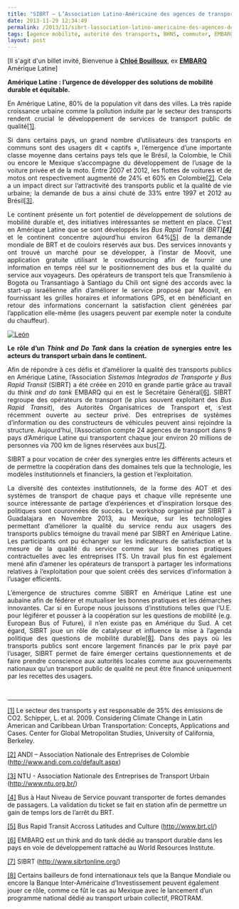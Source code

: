 ```yaml
---
title: "SIBRT – L’Association Latino-Américaine des agences de transport : vers le développement d’une mobilité durable à l’échelle du continent ?"
date: 2013-11-29 12:34:49
permalink: /2013/11/sibrt-lassociation-latino-americaine-des-agences-de-transport-vers-le-developpement-dune-mobilite-du.html
tags: [agence mobilité, autorité des transports, BHNS, commuter, EMBARQ, gouvernance, Infrastructure, innovation, management de la mobilité]
layout: post
---
```


<p>[Il s'agit d'un billet invité, Bienvenue à <a href="http://www.linkedin.com/pub/chloe-bouilloux/3a/990/840" target="_blank"><strong>Chloé Bouilloux</strong></a>, ex <a href="http://www.embarq.org/" target="_blank"><strong>EMBARQ</strong> </a>Amérique Latine]</p> <p><strong>Amérique Latine : l’urgence de développer des solutions de mobilité durable et équitable.</strong></p> <p style="text-align: justify">En Amérique Latine, 80% de la population vit dans des villes. La très rapide croissance urbaine comme la pollution induite par le secteur des transports rendent crucial le développement de services de transport public de qualité<a href="https://gabrielplassat.github.io/transportsdufutur/windows/temp/notes777821/Article%20Blog%20SIBRT%20Chloe%20B..docx#_ftn1" name="_ftnref1" title="">[1]</a>.</p> <p style="text-align: justify">Si dans certains pays, un grand nombre d’utilisateurs des transports en communs sont des usagers dit « captifs », l’émergence d’une importante classe moyenne dans certains pays tels que le Brésil, la Colombie, le Chili ou encore le Mexique s’accompagne du développement de l’usage de la voiture privée et de la moto. Entre 2007 et 2012, les flottes de voitures et de motos ont respectivement augmenté de 24% et 60% en Colombie<a href="https://gabrielplassat.github.io/transportsdufutur/windows/temp/notes777821/Article%20Blog%20SIBRT%20Chloe%20B..docx#_ftn2" name="_ftnref2" title="">[2]</a>. Cela a un impact direct sur l’attractivité des transports public et la qualité de vie urbaine; la demande de bus a ainsi chuté de 33% entre 1997 et 2012 au Brésil<a href="https://gabrielplassat.github.io/transportsdufutur/windows/temp/notes777821/Article%20Blog%20SIBRT%20Chloe%20B..docx#_ftn3" name="_ftnref3" title="">[3]</a>.</p> <p style="text-align: justify">Le continent présente un fort potentiel de développement de solutions de mobilité durable et, des initiatives intéressantes se mettent en place. C’est en Amérique Latine que se sont développés les <em>Bus Rapid Transit (BRT)<a href="https://gabrielplassat.github.io/transportsdufutur/windows/temp/notes777821/Article%20Blog%20SIBRT%20Chloe%20B..docx#_ftn4" name="_ftnref4" title=""><strong>[4]</strong></a> </em>et le continent concentre aujourd’hui environ 64%<a href="https://gabrielplassat.github.io/transportsdufutur/windows/temp/notes777821/Article%20Blog%20SIBRT%20Chloe%20B..docx#_ftn5" name="_ftnref5" title="">[5]</a> de la demande mondiale de BRT et de couloirs réservés aux bus. Des services innovants y ont trouvé un marché pour se développer, à l’instar de Moovit, une application gratuite utilisant le crowdsourcing afin de fournir une information en temps réel sur le positionnement des bus et la qualité du service aux voyageurs. Des opérateurs de transport tels que Transmilenio à Bogota ou Transantiago à Santiago du Chili ont signé des accords avec la start-up israélienne afin d’améliorer le service proposé par Moovit, en fournissant les grilles horaires et informations GPS, et en bénéficiant en retour des informations concernant la satisfaction client générées par l’application elle-même (les usagers peuvent par exemple noter la conduite du chauffeur).</p> <p style="text-align: justify"><a class="asset-img-link" href="https://gabrielplassat.github.io/transportsdufutur/wp-content/uploads/sites/6/old/6a0120a66d2ad4970b019b01d5d52d970d-pi.jpg"><img alt="León" border="0" class="asset  asset-image at-xid-6a0120a66d2ad4970b019b01d5d52d970d image-full img-responsive" src="/wp-content/uploads/sites/6/old/6a0120a66d2ad4970b019b01d5d52d970d-800wi.jpg" title="León" /></a></p> <p style="text-align: justify"><strong>Le rôle d’un <em>Think and Do Tank</em> dans la création de synergies entre les acteurs du transport urbain dans le continent.</strong></p> <p style="text-align: justify"><strong></strong></p>  <!--more-->  <p style="text-align: justify">Afin de répondre à ces défis et d’améliorer la qualité des transports publics en Amérique Latine, l’Association <em>Sistemas Integrados de Transporte y Bus Rapid Transit</em> (SIBRT) a été créée en 2010 en grande partie grâce au travail du <em>think and do tank</em> EMBARQ qui en est le Secrétaire Général<a href="https://gabrielplassat.github.io/transportsdufutur/windows/temp/notes777821/Article%20Blog%20SIBRT%20Chloe%20B..docx#_ftn6" name="_ftnref6" title="">[6]</a>. SIBRT regroupe des opérateurs de transport (le plus souvent exploitant des <em>Bus Rapid Transit</em>), des Autorités Organisatrices de Transport et, s’est récemment ouverte au secteur privé. Des entreprises de systèmes d’information ou des constructeurs de véhicules peuvent ainsi rejoindre la structure. Aujourd’hui, l’Association compte 24 agences de transport dans 9 pays d’Amérique Latine qui transportent chaque jour environ 20 millions de personnes via 700 km de lignes réservées aux bus<a href="https://gabrielplassat.github.io/transportsdufutur/windows/temp/notes777821/Article%20Blog%20SIBRT%20Chloe%20B..docx#_ftn7" name="_ftnref7" title="">[7]</a>.</p> <p style="text-align: justify">SIBRT a pour vocation de créer des synergies entre les différents acteurs et de permettre la coopération dans des domaines tels que la technologie, les modèles institutionnels et financiers, la gestion et l’exploitation.</p> <p style="text-align: justify">La diversité des contextes institutionnels, de la forme des AOT et des systèmes de transport de chaque pays et chaque ville représente une source intéressante de partage d’expériences et d’inspiration lorsque des politiques sont couronnées de succès. Le workshop organisé par SIBRT à Guadalajara en Novembre 2013, au Mexique, sur les technologies permettant d’améliorer la qualité du service rendu aux usagers des transports publics témoigne du travail mené par SIBRT en Amérique Latine. Les participants ont pu échanger sur les indicateurs de satisfaction et la mesure de la qualité du service comme sur les bonnes pratiques contractuelles avec les entreprises ITS. Un travail plus fin est également mené afin d’amener les opérateurs de transport à partager les informations relatives à l’exploitation pour que soient créés des services d’information à l’usager efficients.</p> <p style="text-align: justify">L’émergence de structures comme SIBRT en Amérique Latine est une aubaine afin de fédérer et mutualiser les bonnes pratiques et les démarches innovantes. Car si en Europe nous jouissons d’institutions telles que l’U.E. pour légiférer et pousser à la coopération sur les questions de mobilité (e.g. European Bus of Future), il n’en existe pas en Amérique du Sud. A cet égard, SIBRT joue un rôle de catalyseur et influence la mise à l’agenda politique des questions de mobilité durable<a href="https://gabrielplassat.github.io/transportsdufutur/windows/temp/notes777821/Article%20Blog%20SIBRT%20Chloe%20B..docx#_ftn8" name="_ftnref8" title="">[8]</a>. Dans des pays où les transports publics sont encore largement financés par le prix payé par l’usager, SIBRT permet de faire émerger certains questionnements et de faire prendre conscience aux autorités locales comme aux gouvernements nationaux qu’un transport public de qualité ne peut être financé uniquement par les recettes des usagers.</p> <div><br /><hr align="left" size="1" width="33%" /> <div id="ftn1"> <p><a href="https://gabrielplassat.github.io/transportsdufutur/windows/temp/notes777821/Article%20Blog%20SIBRT%20Chloe%20B..docx#_ftnref1" name="_ftn1" title="">[1]</a> Le secteur des transports y est responsable de 35% des émissions de CO2. Schipper, L. et al. 2009. Considering Climate Change in Latin American and Caribbean Urban Transportation: Concepts, Applications and Cases. Center for Global Metropolitan Studies, University of California, Berkeley.</p> </div> <div id="ftn2"> <p><a href="https://gabrielplassat.github.io/transportsdufutur/windows/temp/notes777821/Article%20Blog%20SIBRT%20Chloe%20B..docx#_ftnref2" name="_ftn2" title="">[2]</a> ANDI – Association Nationale des Entreprises de Colombie (<a href="http://www.andi.com.co/default.aspx">http://www.andi.com.co/default.aspx</a>)</p> </div> <div id="ftn3"> <p><a href="https://gabrielplassat.github.io/transportsdufutur/windows/temp/notes777821/Article%20Blog%20SIBRT%20Chloe%20B..docx#_ftnref3" name="_ftn3" title="">[3]</a> NTU - Association Nationale des Entreprises de Transport Urbain (<a href="http://ww_x000D_
w.ntu.org.br/">http://www.ntu.org.br/</a>)</p> </div> <div id="ftn4"> <p><a href="https://gabrielplassat.github.io/transportsdufutur/windows/temp/notes777821/Article%20Blog%20SIBRT%20Chloe%20B..docx#_ftnref4" name="_ftn4" title="">[4]</a> Bus à Haut Niveau de Service pouvant transporter de fortes demandes de passagers. La validation du ticket se fait en station afin de permettre un gain de temps lors de l’arrêt du BRT.</p> </div> <div id="ftn5"> <p><a href="https://gabrielplassat.github.io/transportsdufutur/windows/temp/notes777821/Article%20Blog%20SIBRT%20Chloe%20B..docx#_ftnref5" name="_ftn5" title="">[5]</a> Bus Rapid Transit Accross Latitudes and Culture (<a href="http://www.brt.cl/">http://www.brt.cl/</a>)</p> </div> <div id="ftn6"> <p><a href="https://gabrielplassat.github.io/transportsdufutur/windows/temp/notes777821/Article%20Blog%20SIBRT%20Chloe%20B..docx#_ftnref6" name="_ftn6" title="">[6]</a> EMBARQ est un think and do tank dédié au transport durable dans les pays en voie de développement rattaché au World Resources Institute.</p> </div> <div id="ftn7"> <p><a href="https://gabrielplassat.github.io/transportsdufutur/windows/temp/notes777821/Article%20Blog%20SIBRT%20Chloe%20B..docx#_ftnref7" name="_ftn7" title="">[7]</a> SIBRT (<a href="http://www.sibrtonline.org/">http://www.sibrtonline.org/</a>)</p> </div> <div id="ftn8"> <p><a href="https://gabrielplassat.github.io/transportsdufutur/windows/temp/notes777821/Article%20Blog%20SIBRT%20Chloe%20B..docx#_ftnref8" name="_ftn8" title="">[8]</a> Certains bailleurs de fond internationaux tels que la Banque Mondiale ou encore la Banque Inter-Américaine d’Investissement peuvent également jouer ce rôle, comme ce fût le cas au Mexique avec le lancement d’un programme national dédié au transport urbain collectif, PROTRAM.</p> <p> </p> </div> </div>
